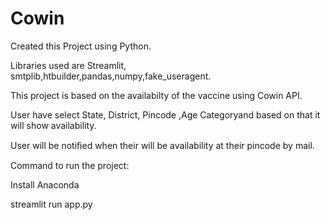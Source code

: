 # Cowin

Created this Project using Python. 

Libraries used are Streamlit, smtplib,htbuilder,pandas,numpy,fake_useragent. 

This project is based on the availabilty of the vaccine using Cowin API. 

User have select State, District, Pincode ,Age Categoryand based on that it will show availability. 

User will be notiﬁed when their will be availability at their pincode by mail.

Command to run the project:

Install Anaconda 

streamlit run app.py
